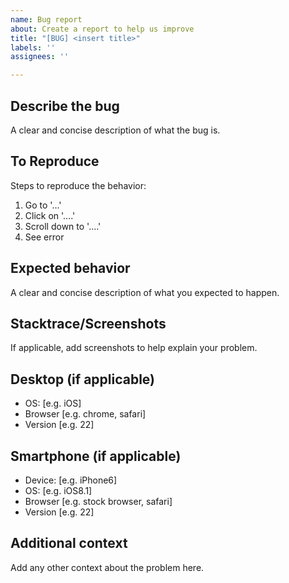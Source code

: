 ```yaml
---
name: Bug report
about: Create a report to help us improve
title: "[BUG] <insert title>"
labels: ''
assignees: ''

---
```


## Describe the bug
A clear and concise description of what the bug is.

## To Reproduce
Steps to reproduce the behavior:
1. Go to '...'
2. Click on '....'
3. Scroll down to '....'
4. See error

## Expected behavior
A clear and concise description of what you expected to happen.

## Stacktrace/Screenshots
If applicable, add screenshots to help explain your problem.

## Desktop (if applicable)
 - OS: [e.g. iOS]
 - Browser [e.g. chrome, safari]
 - Version [e.g. 22]

## Smartphone (if applicable)
 - Device: [e.g. iPhone6]
 - OS: [e.g. iOS8.1]
 - Browser [e.g. stock browser, safari]
 - Version [e.g. 22]

## Additional context
Add any other context about the problem here.
